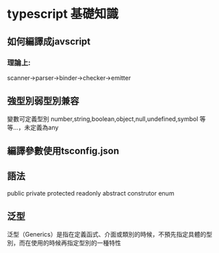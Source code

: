 # typescript 基礎知識
## 如何編譯成javscript

### 理論上:
scanner->parser->binder->checker->emitter


## 強型別弱型別兼容

變數可定義型別 number,string,boolean,object,null,undefined,symbol 等等...，未定義為any


## 編譯參數使用tsconfig.json
## 語法 
public private protected readonly abstract construtor enum

## 泛型
泛型（Generics）是指在定義函式、介面或類別的時候，不預先指定具體的型別，而在使用的時候再指定型別的一種特性
